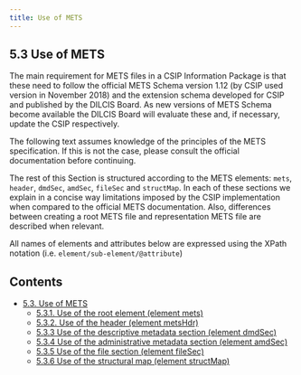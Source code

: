 ```yaml
---
title: Use of METS
---
```

## 5.3 Use of METS
The main requirement for METS files in a CSIP Information Package is that these need to follow the official METS Schema version 1.12 (by CSIP used version in November 2018) and the extension schema developed for CSIP and published by the DILCIS Board. As new versions of METS Schema become available the DILCIS Board will evaluate these and, if necessary, update the CSIP respectively.

The following text assumes knowledge of the principles of the METS specification. If this is not the case, please consult the official documentation  before continuing.

The rest of this Section is structured according to the METS elements: `mets`, `header`, `dmdSec`, `amdSec`, `fileSec` and `structMap`. In each of these sections we explain in a concise way limitations imposed by the CSIP implementation when compared to the official METS documentation. Also, differences between creating a root METS file and representation METS file are described when relevant.

All names of elements and attributes below are expressed using the XPath notation (i.e. `element/sub-element/@attribute`)

## Contents

- [5.3. Use of METS](/)
  - [5.3.1.	Use of the root element (element mets)](mets-root/)
  - [5.3.2.	Use of the header (element metsHdr)](metshdr/)
  - [5.3.3 Use of the descriptive metadata section (element dmdSec)](dmdsec/)
  - [5.3.4 Use of the administrative metadata section (element amdSec)](amdsec/)
  - [5.3.5 Use of the file section (element fileSec)](filesec/)
  - [5.3.6 Use of the structural map (element structMap)](structmap/)
